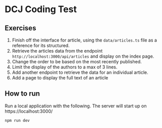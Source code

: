# DCJ Coding Test

## Exercises
1. Finish off the interface for article, using the `data/articles.ts` file as a reference for its structured.
2. Retrieve the articles data from the endpoint `http://localhost:3000/api/articles` and display on the index page.
3. Change the order to be based on the most recently published.
4. Limit the display of the authors to a max of 3 lines.
5. Add another endpoint to retrieve the data for an individual article.
6. Add a page to display the full text of an article

## How to run

Run a local application with the following. The server will start up on https://localhost:3000/

```bash
npm run dev
```
